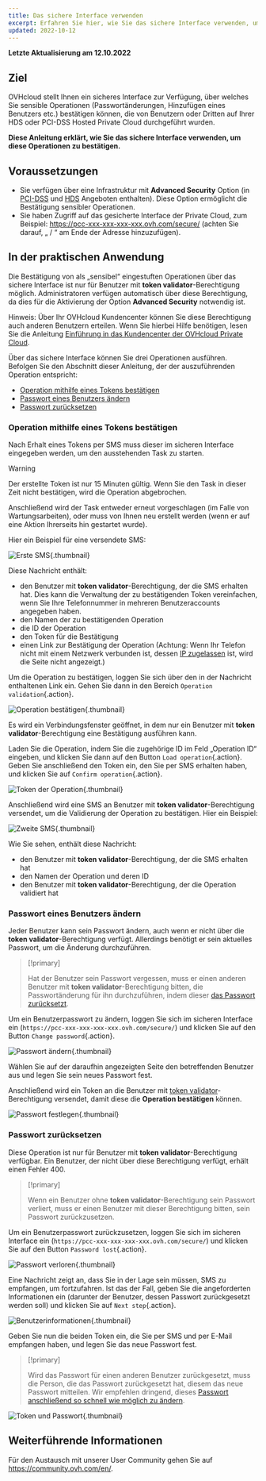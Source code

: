 ```yaml
---
title: Das sichere Interface verwenden
excerpt: Erfahren Sie hier, wie Sie das sichere Interface verwenden, um kritische Operationen zu bestätigen
updated: 2022-10-12
---
```


**Letzte Aktualisierung am 12.10.2022**

## Ziel

OVHcloud stellt Ihnen ein sicheres Interface zur Verfügung, über welches Sie sensible Operationen (Passwortänderungen, Hinzufügen eines Benutzers etc.) bestätigen können, die von Benutzern oder Dritten auf Ihrer HDS oder PCI-DSS Hosted Private Cloud durchgeführt wurden.

**Diese Anleitung erklärt, wie Sie das sichere Interface verwenden, um diese Operationen zu bestätigen.**

## Voraussetzungen

- Sie verfügen über eine Infrastruktur mit **Advanced Security** Option (in [PCI-DSS](https://www.ovhcloud.com/de/enterprise/products/hosted-private-cloud/safety-compliance/sddc/) und [HDS](https://www.ovhcloud.com/de/enterprise/products/hosted-private-cloud/safety-compliance/hds/) Angeboten enthalten). Diese Option ermöglicht die Bestätigung sensibler Operationen.
- Sie haben Zugriff auf das gesicherte Interface der Private Cloud, zum Beispiel: https://pcc-xxx-xxx-xxx-xxx.ovh.com/secure/ (achten Sie darauf, „ / “ am Ende der Adresse hinzuzufügen).

## In der praktischen Anwendung

Die Bestätigung von als „sensibel“ eingestuften Operationen über das sichere Interface ist nur für Benutzer mit **token validator**-Berechtigung möglich. Administratoren verfügen automatisch über diese Berechtigung, da dies für die Aktivierung der Option **Advanced Security** notwendig ist. 

Hinweis: Über Ihr OVHcloud Kundencenter können Sie diese Berechtigung auch anderen Benutzern erteilen. Wenn Sie hierbei Hilfe benötigen, lesen Sie die Anleitung [Einführung in das Kundencenter der OVHcloud Private Cloud](/pages/cloud/private-cloud/manager_ovh_private_cloud).

Über das sichere Interface können Sie drei Operationen ausführen. Befolgen Sie den Abschnitt dieser Anleitung, der der auszuführenden Operation entspricht:

- [Operation mithilfe eines Tokens bestätigen](./#operation-mithilfe-eines-tokens-bestatigen)
- [Passwort eines Benutzers ändern](./#passwort-eines-benutzers-andern)
- [Passwort zurücksetzen](./#passwort-zurucksetzen)

### Operation mithilfe eines Tokens bestätigen

Nach Erhalt eines Tokens per SMS muss dieser im sicheren Interface eingegeben werden, um den ausstehenden Task zu starten.

> [!warning]
>
> Der erstellte Token ist nur 15 Minuten gültig. Wenn Sie den Task in dieser Zeit nicht bestätigen, wird die Operation abgebrochen.
>
> Anschließend wird der Task entweder erneut vorgeschlagen (im Falle von Wartungsarbeiten), oder muss von Ihnen neu erstellt werden (wenn er auf eine Aktion Ihrerseits hin gestartet wurde).
>

Hier ein Beispiel für eine versendete SMS:

![Erste SMS](images/SMS1.png){.thumbnail}

Diese Nachricht enthält:

- den Benutzer mit **token validator**-Berechtigung, der die SMS erhalten hat. Dies kann die Verwaltung der zu bestätigenden Token vereinfachen, wenn Sie Ihre Telefonnummer in mehreren Benutzeraccounts angegeben haben.
- den Namen der zu bestätigenden Operation
- die ID der Operation
- den Token für die Bestätigung
- einen Link zur Bestätigung der Operation (Achtung: Wenn Ihr Telefon nicht mit einem Netzwerk verbunden ist, dessen [IP zugelassen](/pages/cloud/private-cloud/manager_ovh_private_cloud#sicherheit) ist, wird die Seite nicht angezeigt.)

Um die Operation zu bestätigen, loggen Sie sich über den in der Nachricht enthaltenen Link ein. Gehen Sie dann in den Bereich `Operation validation`{.action}.

![Operation bestätigen](images/operationValidation.png){.thumbnail}

Es wird ein Verbindungsfenster geöffnet, in dem nur ein Benutzer mit **token validator**-Berechtigung eine Bestätigung ausführen kann.

Laden Sie die Operation, indem Sie die zugehörige ID im Feld „Operation ID“ eingeben, und klicken Sie dann auf den Button `Load operation`{.action}. Geben Sie anschließend den Token ein, den Sie per SMS erhalten haben, und klicken Sie auf `Confirm operation`{.action}.

![Token der Operation](images/operationIdAndToken.png){.thumbnail}

Anschließend wird eine SMS an Benutzer mit **token validator**-Berechtigung versendet, um die Validierung der Operation zu bestätigen. Hier ein Beispiel:

![Zweite SMS](images/SMS2.png){.thumbnail}

Wie Sie sehen, enthält diese Nachricht:

- den Benutzer mit **token validator**-Berechtigung, der die SMS erhalten hat
- den Namen der Operation und deren ID
- den Benutzer mit **token validator**-Berechtigung, der die Operation validiert hat

### Passwort eines Benutzers ändern

Jeder Benutzer kann sein Passwort ändern, auch wenn er nicht über die **token validator**-Berechtigung verfügt. Allerdings benötigt er sein aktuelles Passwort, um die Änderung durchzuführen.

> [!primary]
>
> Hat der Benutzer sein Passwort vergessen, muss er einen anderen Benutzer mit **token validator**-Berechtigung bitten, die Passwortänderung für ihn durchzuführen, indem dieser [das Passwort zurücksetzt](./#passwort-zurucksetzen).
> 

Um ein Benutzerpasswort zu ändern, loggen Sie sich im sicheren Interface ein (`https://pcc-xxx-xxx-xxx-xxx.ovh.com/secure/`) und klicken Sie auf den Button `Change password`{.action}.

![Passwort ändern](images/changePassword.png){.thumbnail}

Wählen Sie auf der daraufhin angezeigten Seite den betreffenden Benutzer aus und legen Sie sein neues Passwort fest.

Anschließend wird ein Token an die Benutzer mit [token validator](./#operation-mithilfe-eines-tokens-bestatigen)-Berechtigung versendet, damit diese die **Operation bestätigen** können.

![Passwort festlegen](images/defineNewPassword.png){.thumbnail}

### Passwort zurücksetzen

Diese Operation ist nur für Benutzer mit **token validator**-Berechtigung verfügbar. Ein Benutzer, der nicht über diese Berechtigung verfügt, erhält einen Fehler 400.

> [!primary]
>
> Wenn ein Benutzer ohne **token validator**-Berechtigung sein Passwort verliert, muss er einen Benutzer mit dieser Berechtigung bitten, sein Passwort zurückzusetzen.
> 

Um ein Benutzerpasswort zurückzusetzen, loggen Sie sich im sicheren Interface ein (`https://pcc-xxx-xxx-xxx-xxx.ovh.com/secure/`) und klicken Sie auf den Button `Password lost`{.action}.

![Passwort verloren](images/passwordLost.png){.thumbnail}

Eine Nachricht zeigt an, dass Sie in der Lage sein müssen, SMS zu empfangen, um fortzufahren. Ist das der Fall, geben Sie die angeforderten Informationen ein (darunter der Benutzer, dessen Passwort zurückgesetzt werden soll) und klicken Sie auf `Next step`{.action}.

![Benutzerinformationen](images/infoUser.png){.thumbnail}

Geben Sie nun die beiden Token ein, die Sie per SMS und per E-Mail empfangen haben, und legen Sie das neue Passwort fest.

> [!primary]
>
> Wird das Passwort für einen anderen Benutzer zurückgesetzt, muss die Person, die das Passwort zurückgesetzt hat, diesem das neue Passwort mitteilen. Wir empfehlen dringend, dieses [Passwort anschließend so schnell wie möglich zu ändern](./#passwort-eines-benutzers-andern).
> 

![Token und Passwort](images/tokenAndPassword.png){.thumbnail}

## Weiterführende Informationen

Für den Austausch mit unserer User Community gehen Sie auf <https://community.ovh.com/en/>.
